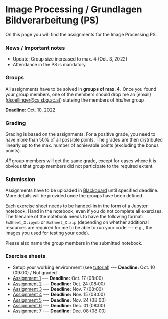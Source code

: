 # Image Processing / Grundlagen Bildverarbeitung (PS)



On this page you will find the assignments for the Image Processing PS.



### News / Important notes

- Update: Group size increased to max. 4 (Oct. 3, 2022)
- Attendance in the PS is mandatory



### Groups

All assignments have to be solved in **groups of max. 4**. Once you found your group members, one of the members should drop me an [email}(dsoellinger@cs.sbg.ac.at) stateing the members of his/her group.

**Deadline**: Oct. 10, 2022



### Grading

Grading is based on the assignments. For a positive grade, you need to have more than 50% of all possible points. The grades are then distributed linearly up to the max. number of achievable points (excluding the bonus points).

*All* group members will get the same grade, except for cases where it is obvious that group members did not participate to the required extent.



### Submission

Assignments have to be uploaded in [Blackboard](https://elearn.sbg.ac.at/ultra) until specified deadline. More details will be provided once the groups have been defined.

Each exercise sheet needs to be handed-in in the form of a Jupyter notebook. Hand in the notebook, even if you do not complete all exercises.
The filename of the notebook needs to have the following format: `ExSheet_X.ipynb` or `ExSheet_X.zip` (depending on whether additional resources are required for me to be able to run your code --- e.g., the images you used for testing your code).

Please also name the group members in the submitted notebook.


### Exercise sheets

- Setup your working environment (see [tutorial](install_instructions.md)) --- **Deadline:** Oct. 10 (09:00)  / Not graded
- [Assignment 1](Assignment_1/Exercise_Sheet_1.md) --- **Deadline:** Oct. 17 (08:00)
- [Assignment 2](Assignment_2/Exercise_Sheet_2.md) --- **Deadline:** Oct. 24 (08:00)
- [Assignment 3](Assignment_3/Exercise_Sheet_3.md) --- **Deadline:** Nov. 7 (08:00)
- [Assignment 4](Assignment_4/Exercise_Sheet_4.md) --- **Deadline:** Nov. 15 (08:00)
- [Assignment 5](Assignment_5/Exercise_Sheet_5.md) --- **Deadline:** Nov. 24 (08:00)
- [Assignment 6](Assignment_6/Exercise_Sheet_6.md) --- **Deadline:** Dec. 01 (08:00)
- [Assignment 7](Assignment_7/Exercise_Sheet_7.md) --- **Deadline:** Dec. 08 (08:00)
